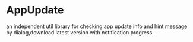 # AppUpdate
an independent util library for checking app update info and hint message by dialog,download latest version with notification progress.
